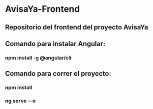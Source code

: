 # AvisaYa-Frontend
## Repositorio del frontend del proyecto AvisaYa

## Comando para instalar Angular:
### npm install -g @angular/cli

## Comando para correr el proyecto: 
### npm install
### ng serve --o
